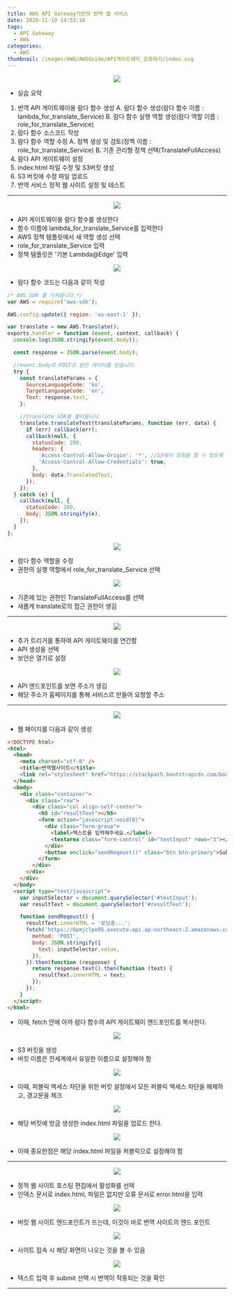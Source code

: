 ```yaml
---
title: AWS API Gateway기반의 번역 웹 서비스
date: 2020-11-10 14:53:16
tags:
  - API Gateway
  - AWS
categories:
  - AWS
thumbnail: /images/AWS/AWSGuide/API게이트웨이_응용하기/index.svg
---
```


<p align="center"><img src="/images/AWS/AWSGuide/API게이트웨이_응용하기/index.svg"></p>

- 실습 요약

1. 번역 API 게이트웨이용 람다 함수 생성
   A. 람다 함수 생성(람다 함수 이름 : lambda_for_translate_Service)
   B. 람다 함수 실행 역할 생성(람다 역할 이름 : role_for_translate_Service)
2. 람다 함수 소스코드 작성
3. 람다 함수 역할 수정
   A. 정책 생성 및 검토(정책 이름 : role_for_translate_Service)
   B. 기존 관리형 정책 선택(TranslateFullAccess)
4. 람다 API 게이트웨이 설정
5. index.html 파일 수정 및 S3버킷 생성
6. S3 버킷에 수정 파일 업로드
7. 번역 서비스 정적 웹 사이트 설정 및 테스트

---

<p align="center"><img src="/images/AWS/AWSGuide/API게이트웨이_응용하기/APIGatewayDetail.jpg"></p>

- API 게이트웨이용 람다 함수를 생성한다
- 함수 이름에 lambda_for_translate_Service를 입력한다
- AWS 정책 템플릿에서 새 역할 생성 선택
- role_for_translate_Service 입력
- 정책 템플릿은 '기본 Lambda@Edge' 입력

<p align="center"><img src="/images/AWS/AWSGuide/API게이트웨이_응용하기/APIGatewayDetail1.jpg"></p>

- 람다 함수 코드는 다음과 같이 작성

```javascript
/* AWS SDK 를 가져옵니다.*/
var AWS = require('aws-sdk');

AWS.config.update({ region: 'us-east-1' });

var translate = new AWS.Translate();
exports.handler = function (event, context, callback) {
  console.log(JSON.stringify(event.body));

  const response = JSON.parse(event.body);

  //event.body로 POST로 받은 데이터를 받습니다.
  try {
    const translateParams = {
      SourceLanguageCode: 'ko',
      TargetLanguageCode: 'en',
      Text: response.text,
    };

    //translate SDK를 불러옵니다.
    translate.translateText(translateParams, function (err, data) {
      if (err) callback(err);
      callback(null, {
        statusCode: 200,
        headers: {
          'Access-Control-Allow-Origin': '*', //S3에서 요청을 할 수 있도록 허용해줍니다.
          'Access-Control-Allow-Credentials': true,
        },
        body: data.TranslatedText,
      });
    });
  } catch (e) {
    callback(null, {
      statusCode: 200,
      body: JSON.stringify(e),
    });
  }
};
```

<p align="center"><img src="/images/AWS/AWSGuide/API게이트웨이_응용하기/APIGatewayDetail2.jpg"></p>

- 람다 함수 역할을 수정
- 권한의 실행 역할에서 role_for_translate_Service 선택

<p align="center"><img src="/images/AWS/AWSGuide/API게이트웨이_응용하기/APIGatewayDetail3.jpg"></p>

- 기존에 있는 권한인 TranslateFullAccess를 선택
- 새롭게 translate로의 접근 권한이 생김

---

<p align="center"><img src="/images/AWS/AWSGuide/API게이트웨이_응용하기/APIGatewayDetail4.jpg"></p>

- 추가 트리거를 통하여 API 게이트웨이를 연간함
- API 생성을 선택
- 보안은 열기로 설정

<p align="center"><img src="/images/AWS/AWSGuide/API게이트웨이_응용하기/APIGatewayDetail5.jpg"></p>

- API 엔드포인트를 보면 주소가 생김
- 해당 주소가 홈페이지를 통해 서비스르 만들어 요청할 주소

---

<p align="center"><img src="/images/AWS/AWSGuide/API게이트웨이_응용하기/APIGatewayDetail6.jpg"></p>

- 웹 페이지를 다음과 같이 생성

```html
<!DOCTYPE html>
<html>
  <head>
    <meta charset="utf-8" />
    <title>번역웹사이트</title>
    <link rel="stylesheet" href="https://stackpath.bootstrapcdn.com/bootstrap/4.2.1/css/bootstrap.min.css" />
  </head>
  <body>
    <div class="container">
      <div class="row">
        <div class="col align-self-center">
          <h5 id="resultText"></h5>
          <form action="javascript:void(0)">
            <div class="form-group">
              <label>텍스트를 입력해주세요.</label>
              <textarea class="form-control" id="textInput" rows="3"></textarea>
            </div>
            <button onclick="sendReqeust()" class="btn btn-primary">Submit</button>
          </form>
        </div>
      </div>
    </div>
  </body>
  <script type="text/javascript">
    var inputSelector = document.querySelector('#textInput');
    var resultText = document.querySelector('#resultText');

    function sendReqeust() {
      resultText.innerHTML = '로딩중...';
      fetch('https://0pmjclpe95.execute-api.ap-northeast-2.amazonaws.com/default/lambda_for_translate_service', {
        method: 'POST',
        body: JSON.stringify({
          text: inputSelector.value,
        }),
      }).then(function (response) {
        return response.text().then(function (text) {
          resultText.innerHTML = text;
        });
      });
    }
  </script>
</html>
```

- 이때, fetch 안에 아까 람다 함수의 API 게이트웨이 엔드포인트를 복사한다.

<p align="center"><img src="/images/AWS/AWSGuide/API게이트웨이_응용하기/APIGatewayDetail7.jpg"></p>

- S3 버킷을 생성
- 버킷 이름은 전세계에서 유일한 이름으로 설정해야 함

<p align="center"><img src="/images/AWS/AWSGuide/API게이트웨이_응용하기/APIGatewayDetail8.jpg"></p>

- 이때, 퍼블릭 액세스 차단을 위한 버킷 설정에서 모든 퍼블릭 액세스 차단을 해제하고, 경고문을 체크

<p align="center"><img src="/images/AWS/AWSGuide/API게이트웨이_응용하기/APIGatewayDetail9.jpg"></p>

- 해당 버킷에 방금 생성한 index.html 파일을 업로드 한다.

<p align="center"><img src="/images/AWS/AWSGuide/API게이트웨이_응용하기/APIGatewayDetail10.jpg"></p>

- 이때 중요한점은 해당 index.html 파일을 퍼블릭으로 설정해야 함

---

<p align="center"><img src="/images/AWS/AWSGuide/API게이트웨이_응용하기/APIGatewayDetail11.jpg"></p>

- 정적 웹 사이트 호스팅 편집에서 활성화를 선택
- 인덱스 문서로 index.html, 파일은 없지만 오류 문서로 error.html을 입력

<p align="center"><img src="/images/AWS/AWSGuide/API게이트웨이_응용하기/APIGatewayDetail12.jpg"></p>

- 버킷 웹 사이트 엔드포인트가 뜨는데, 이것이 바로 번역 사이트의 엔드 포인트

<p align="center"><img src="/images/AWS/AWSGuide/API게이트웨이_응용하기/APIGatewayDetail13.jpg"></p>

- 사이트 접속 시 해당 화면이 나오는 것을 볼 수 있음

<p align="center"><img src="/images/AWS/AWSGuide/API게이트웨이_응용하기/APIGatewayDetail14.jpg"></p>

- 텍스트 입력 후 submit 선택 시 번역이 작동되는 것을 확인

---
